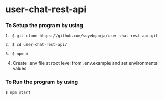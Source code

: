 # user-chat-rest-api

### To Setup the program by using

```shell
1. $ git clone https://github.com/soyebganja/user-chat-rest-api.git
```


```shell
2. $ cd user-chat-rest-api/
```

```shell
3. $ npm i
```

4. Create .env file at root level from .env.example and set environmental values

### To Run the program by using

```shell
$ npm start
```
